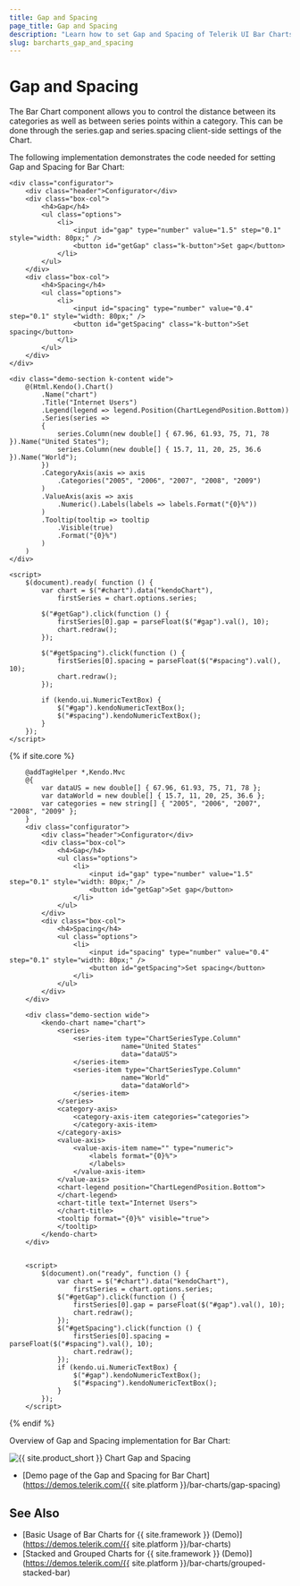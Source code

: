 ```yaml
---
title: Gap and Spacing
page_title: Gap and Spacing
description: "Learn how to set Gap and Spacing of Telerik UI Bar Charts component for {{ site.framework }}."
slug: barcharts_gap_and_spacing
---
```


# Gap and Spacing

The Bar Chart component allows you to control the distance between its categories as well as between series points within a category. This can be done through the series.gap and series.spacing client-side settings of the Chart.

The following implementation demonstrates the code needed for setting Gap and Spacing for Bar Chart:

```HtmlHelper
<div class="configurator">
    <div class="header">Configurator</div>
    <div class="box-col">
        <h4>Gap</h4>
        <ul class="options">
            <li>
                <input id="gap" type="number" value="1.5" step="0.1" style="width: 80px;" />
                <button id="getGap" class="k-button">Set gap</button>
            </li>
        </ul>
    </div>
    <div class="box-col">
        <h4>Spacing</h4>
        <ul class="options">
            <li>
                <input id="spacing" type="number" value="0.4" step="0.1" style="width: 80px;" />
                <button id="getSpacing" class="k-button">Set spacing</button>
            </li>
        </ul>
    </div>
</div>

<div class="demo-section k-content wide">
    @(Html.Kendo().Chart()
        .Name("chart")
        .Title("Internet Users")
        .Legend(legend => legend.Position(ChartLegendPosition.Bottom))
        .Series(series =>
        {
            series.Column(new double[] { 67.96, 61.93, 75, 71, 78 }).Name("United States");
            series.Column(new double[] { 15.7, 11, 20, 25, 36.6 }).Name("World");
        })
        .CategoryAxis(axis => axis
            .Categories("2005", "2006", "2007", "2008", "2009")
        )
        .ValueAxis(axis => axis
            .Numeric().Labels(labels => labels.Format("{0}%"))
        )
        .Tooltip(tooltip => tooltip
            .Visible(true)
            .Format("{0}%")
        )
    )
</div>

<script>
    $(document).ready( function () {
        var chart = $("#chart").data("kendoChart"),
            firstSeries = chart.options.series;

        $("#getGap").click(function () {
            firstSeries[0].gap = parseFloat($("#gap").val(), 10);
            chart.redraw();
        });

        $("#getSpacing").click(function () {
            firstSeries[0].spacing = parseFloat($("#spacing").val(), 10);
            chart.redraw();
        });

        if (kendo.ui.NumericTextBox) {
            $("#gap").kendoNumericTextBox();
            $("#spacing").kendoNumericTextBox();
        }
    });
</script>
```
{% if site.core %}
```TagHelper
    @addTagHelper *,Kendo.Mvc
    @{
        var dataUS = new double[] { 67.96, 61.93, 75, 71, 78 };
        var dataWorld = new double[] { 15.7, 11, 20, 25, 36.6 };
        var categories = new string[] { "2005", "2006", "2007", "2008", "2009" };
    }
    <div class="configurator">
        <div class="header">Configurator</div>
        <div class="box-col">
            <h4>Gap</h4>
            <ul class="options">
                <li>
                    <input id="gap" type="number" value="1.5" step="0.1" style="width: 80px;" />
                    <button id="getGap">Set gap</button>
                </li>
            </ul>
        </div>
        <div class="box-col">
            <h4>Spacing</h4>
            <ul class="options">
                <li>
                    <input id="spacing" type="number" value="0.4" step="0.1" style="width: 80px;" />
                    <button id="getSpacing">Set spacing</button>
                </li>
            </ul>
        </div>
    </div>

    <div class="demo-section wide">
        <kendo-chart name="chart">
            <series>
                <series-item type="ChartSeriesType.Column"
                            name="United States"
                            data="dataUS">
                </series-item>
                <series-item type="ChartSeriesType.Column"
                            name="World"
                            data="dataWorld">
                </series-item>
            </series>
            <category-axis>
                <category-axis-item categories="categories">
                </category-axis-item>
            </category-axis>
            <value-axis>
                <value-axis-item name="" type="numeric">
                    <labels format="{0}%">
                    </labels>
                </value-axis-item>
            </value-axis>
            <chart-legend position="ChartLegendPosition.Bottom">
            </chart-legend>
            <chart-title text="Internet Users">
            </chart-title>
            <tooltip format="{0}%" visible="true">
            </tooltip>
        </kendo-chart>
    </div>


    <script>
        $(document).on("ready", function () {
            var chart = $("#chart").data("kendoChart"),
                firstSeries = chart.options.series;
            $("#getGap").click(function () {
                firstSeries[0].gap = parseFloat($("#gap").val(), 10);
                chart.redraw();
            });
            $("#getSpacing").click(function () {
                firstSeries[0].spacing = parseFloat($("#spacing").val(), 10);
                chart.redraw();
            });
            if (kendo.ui.NumericTextBox) {
                $("#gap").kendoNumericTextBox();
                $("#spacing").kendoNumericTextBox();
            }
        });
    </script>

```
{% endif %}

Overview of Gap and Spacing implementation for Bar Chart:

![{{ site.product_short }} Chart Gap and Spacing](images/gapAndSpacing.png)

* [Demo page of the Gap and Spacing for Bar Chart](https://demos.telerik.com/{{ site.platform }}/bar-charts/gap-spacing)

## See Also
* [Basic Usage of Bar Charts for {{ site.framework }} (Demo)](https://demos.telerik.com/{{ site.platform }}/bar-charts)
* [Stacked and Grouped Charts for {{ site.framework }} (Demo)](https://demos.telerik.com/{{ site.platform }}/bar-charts/grouped-stacked-bar)
